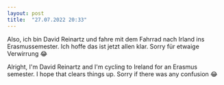```yaml
---
layout: post
title:  "27.07.2022 20:33"
---
```


Also, ich bin David Reinartz und fahre mit dem Fahrrad nach Irland ins Erasmussemester. Ich hoffe das ist jetzt allen klar. Sorry für etwaige Verwirrung 😂

Alright, I'm David Reinartz and I'm cycling to Ireland for an Erasmus semester. I hope that clears things up. Sorry if there was any confusion 😂
